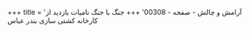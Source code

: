 +++
title = 'آرامش و چالش - صفحه - 00308'
+++
جنگ با جنگ نامیات بازدید از کارخانه کشتی سازی بندر عباس